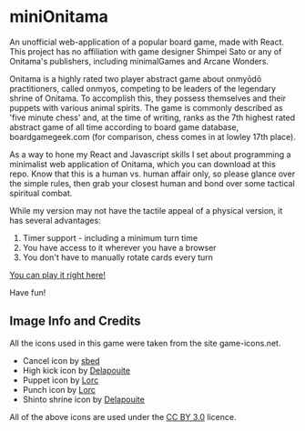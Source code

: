 # miniOnitama
An unofficial web-application of a popular board game, made with React. This project has no affiliation with game designer
Shimpei Sato or any of Onitama's publishers, including minimalGames and Arcane Wonders.

Onitama is a highly rated two player abstract game about onmyōdō practitioners, called onmyos,
competing to be leaders of the legendary shrine of Onitama. To accomplish this, they possess themselves and their puppets 
with various animal spirits. The game is commonly described as 'five minute chess' and, at the time of writing, ranks as the 7th highest rated abstract game of all time according to board game database, boardgamegeek.com 
(for comparison, chess comes in at lowley 17th place).

As a way to hone my React and Javascript skills
I set about programming a minimalist web application of Onitama, which you can download at this repo. Know that this is a human
vs. human affair only, so please glance over the
simple rules, then grab your closest human and bond over some tactical spiritual combat. 

While my version may not have the tactile appeal of a physical version, it has several advantages:
<ol>
<li>Timer support - including a minimum turn time</li>
<li>You have access to it wherever you have a browser</li>
<li>You don't have to manually rotate cards every turn</li>
</ol>

<a href="piercecarruthers.com/onitama">
  You can play it right here!
</a>

Have fun!


<h2>Image Info and Credits</h2>
All the icons used in this game were taken from the site game-icons.net.
<ul>
  <li>Cancel icon by <a href="http://game-icons.net/sbed/originals/cancel.html">sbed</a></li>
  <li>High kick icon by <a href="http://game-icons.net/delapouite/originals/high-kick.html">Delapouite</a></li>
  <li>Puppet icon by <a href="http://game-icons.net/lorc/originals/puppet.html">Lorc</a></li>
  <li>Punch icon by <a href="http://game-icons.net/lorc/originals/punch.html">Lorc</a></li>
  <li>Shinto shrine icon by <a href="http://game-icons.net/delapouite/originals/shinto-shrine.html">Delapouite</a></li>
</ul>
    All of the above icons are used under the <a href="https://creativecommons.org/licenses/by/3.0/">CC BY 3.0</a> licence.
